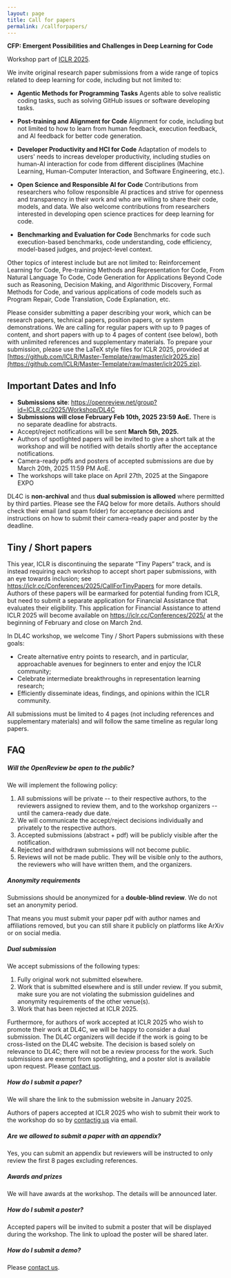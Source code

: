 ```yaml
---
layout: page
title: Call for papers
permalink: /callforpapers/
---
```



**CFP: Emergent Possibilities and Challenges in Deep Learning for Code**

Workshop part of [ICLR 2025](http://iclr.cc).

We invite original research paper submissions from a wide range of topics related to deep learning for code, including but not limited to:

* **Agentic Methods for Programming Tasks**
Agents able to solve realistic coding tasks, such as solving GitHub issues or software developing tasks. 

* **Post-training and Alignment for Code**
Alignment for code, including but not limited to how to learn from human feedback, execution feedback, and AI feedback for better code generation.

* **Developer Productivity and HCI for Code**
Adaptation of models to users' needs to increas developer productivity, including studies on human-AI interaction for code from different disciplines (Machine Learning, Human-Computer Interaction, and Software Engineering, etc.).

* **Open Science and Responsible AI for Code**
Contributions from researchers who follow responsible AI practices and strive for openness and transparency in their work and who are willing to share their code, models, and data. 
We also welcome contributions from researchers interested in developing open science practices for deep learning for code.

* **Benchmarking and Evaluation for Code**
Benchmarks for code such execution-based benchmarks, code understanding, code efficiency, model-based judges, and project-level context.


Other topics of interest include but are not limited to: Reinforcement Learning for Code, Pre-training Methods and Representation for Code, From Natural Language To Code, Code Generation for Applications Beyond Code such as Reasoning, Decision Making, and Algorithmic Discovery, Formal Methods for Code, and various applications of code models such as Program Repair, Code Translation, Code Explanation, etc. 

Please consider submitting a paper describing your work, which can be research papers, technical papers, position papers, or system demonstrations. We are calling for regular papers with up to 9 pages of content, and short papers with up to 4 pages of content (see below), both with unlimited references and supplementary materials. To prepare your submission, please use the LaTeX style files for ICLR 2025, provided at [https://github.com/ICLR/Master-Template/raw/master/iclr2025.zip](https://github.com/ICLR/Master-Template/raw/master/iclr2025.zip).

## Important Dates and Info

* **Submissions site**: https://openreview.net/group?id=ICLR.cc/2025/Workshop/DL4C
* **Submissions will close February Feb 10th, 2025 23:59 AoE.** There is no separate deadline for abstracts.
* Accept/reject notifications will be sent **March 5th, 2025.**
* Authors of spotlighted papers will be invited to give a short talk at the workshop and will be notified with details shortly after the acceptance notifications.
* Camera-ready pdfs and posters of accepted submissions are due by March 20th, 2025 11:59 PM AoE.
* The workshops will take place on April 27th, 2025 at the Singapore EXPO

DL4C is **non-archival** and thus **dual submission is allowed** where permitted by third parties. Please see the FAQ below for more details.
Authors should check their email (and spam folder) for acceptance decisions and instructions on how to submit their camera-ready paper and poster by the deadline.


## Tiny / Short papers

This year, ICLR is discontinuing the separate “Tiny Papers” track, and is instead requiring each workshop to accept short paper submissions, with an eye towards inclusion; see ​​https://iclr.cc/Conferences/2025/CallForTinyPapers for more details. Authors of these papers will be earmarked for potential funding from ICLR, but need to submit a separate application for Financial Assistance that evaluates their eligibility. This application for Financial Assistance to attend ICLR 2025 will become available on https://iclr.cc/Conferences/2025/ at the beginning of February and close on March 2nd.

In DL4C workshop, we welcome Tiny / Short Papers submissions with these goals:
* Create alternative entry points to research, and in particular, approachable avenues for beginners to enter and enjoy the ICLR community;
* Celebrate intermediate breakthroughs in representation learning research;
* Efficiently disseminate ideas, findings, and opinions within the ICLR community.

All submissions must be limited to 4 pages (not including references and supplementary materials) and will follow the same timeline as regular long papers.

## FAQ

##### **Will the OpenReview be open to the public?**

We will implement the following policy:

1. All submissions will be private -- to their respective authors, to the reviewers assigned to review them, and to the workshop organizers -- until the camera-ready due date.
2. We will communicate the accept/reject decisions individually and privately to the respective authors. 
3. Accepted submissions (abstract + pdf) will be publicly visible after the notification.
4. Rejected and withdrawn submissions will not become public.
5. Reviews will not be made public. They will be visible only to the authors, the reviewers who will have written them, and the organizers.

##### **Anonymity requirements**

Submissions should be anonymized for a **double-blind review**. We do not set an anonymity period.

That means you must submit your paper pdf with author names and affiliations removed,
but you can still share it publicly on platforms like ArXiv or on social media.

##### **Dual submission**

We accept submissions of the following types:

1. Fully original work not submitted elsewhere.
2. Work that is submitted elsewhere and is still under review. If you submit, make sure you are not violating the submission guidelines and anonymity requirements of the other venue(s).
3. Work that has been rejected at ICLR 2025.

Furthermore, for authors of work accepted at ICLR 2025 who wish to promote their work at DL4C, we will be happy to consider a dual submission. The DL4C organizers will decide if the work is going to be cross-listed on the DL4C website. The decision is based solely on relevance to DL4C; there will not be a review process for the work. Such submissions are exempt from spotlighting, and a poster slot is available upon request. Please [contact us](http://dl4c.github.io/contactus).

##### **How do I submit a paper?**

We will share the link to the submission website in January 2025.

Authors of papers accepted at ICLR 2025 who wish to submit their work to the workshop do so by [contactig us](http://dl4c.github.io/contactus) via email.

##### **Are we allowed to submit a paper with an appendix?** 

Yes, you can submit an appendix but reviewers will be instructed to only review the first 8 pages excluding references.

##### **Awards and prizes**

We will have awards at the workshop. The details will be announced later.

##### **How do I submit a poster?**

Accepted papers will be invited to submit a poster that will be displayed during the workshop. The link to upload the poster will be shared later.

##### **How do I submit a demo?**

Please [contact us](/contactus).



